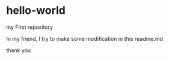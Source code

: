 # hello-world
my First repository

hi my friend, I try to make some modification in this readme.md

thank you
